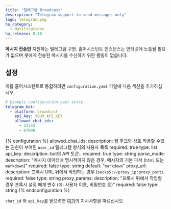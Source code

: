 ```yaml
---
title: "텔레그램 Broadcast"
description: "Telegram support to send messages only"
logo: telegram.png
ha_category:
  - Notifications
ha_release: 0.48
---
```


**메시지 전송만** 지원하는 텔레그램 구현. 홈어시스턴트 인스턴스는 인터넷에 노출될 필요가 없으며 봇에게 전송된 메시지를 수신하기 위한 폴링이 없습니다.

## 설정

이를 홈어시스턴트로 통합하려면 `configuration.yaml` 파일에 다음 섹션을 추가하십시오.

```yaml
# Example configuration.yaml entry
telegram_bot:
  - platform: broadcast
    api_key: YOUR_API_KEY
    allowed_chat_ids:
      - 12345
      - 67890
```

{% configuration %}
allowed_chat_ids:
  description: 웹 후크와 상호 작용할 수있는 권한이 부여된 `user_id` 텔레그램 형식의 사용자 목록
  required: true
  type: list
api_key:
  description: bot의 API 토큰..
  required: true
  type: string
parse_mode:
  description: "메시지 데이터에 명시적이지 않은 경우, 메시지의 기본 파서 (`html` 또는 `markdown`)"
  required: false
  type: string
  default: "`markdown`"
proxy_url:
  description: 프록시 URL 뒤에서 작업하는 경우 (`socks5://proxy_ip:proxy_port`).
  required: false
  type: string
proxy_params:
  description: "프록시 뒤에서 작업할 경우 프록시 설정 매개 변수 (예: 사용자 이름, 비밀번호 등)"
  required: false
  type: string
{% endconfiguration %}

`chat_id` 와 `api_key`를 얻으려면 [여기](/integrations/telegram)의 지시사항을 따르십시오.